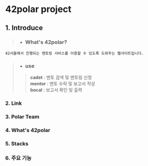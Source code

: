 42polar project
=============

## 1. Introduce

 > * ### What's 42polar?
 ``` 42서울에서 진행되는 멘토링 서비스를 이용할 수 있도록 도와주는 웹사이트입니다. ```
  
 > * ### use
 > > **cadet** : 멘토 검색 및 멘토링 신청 <br>
 > > **mentor** : 멘토 수락 및 보고서 작성 <br>
 > > **bocal** : 보고서 확인 및 출력 <br>
  
### 2. Link


### 3. Polar Team


### 4. What's 42polar


### 5. Stacks


### 6. 주요 기능

